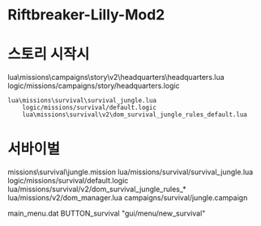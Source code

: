 # Riftbreaker-Lilly-Mod2
 

# 스토리 시작시
lua\missions\campaigns\story\v2\headquarters\headquarters.lua
    logic/missions/campaigns/story/headquarters.logic
    
    lua\missions\survival\survival_jungle.lua
        logic/missions/survival/default.logic
        lua\missions\survival\v2\dom_survival_jungle_rules_default.lua
		
# 서바이벌
missions\survival\jungle.mission
	lua/missions/survival/survival_jungle.lua
		logic/missions/survival/default.logic
		lua/missions/survival/v2/dom_survival_jungle_rules_*
		lua/missions/v2/dom_manager.lua
	campaigns/survival/jungle.campaign


main_menu.dat
	BUTTON_survival                         "gui/menu/new_survival"
	
	

